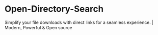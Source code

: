 # Open-Directory-Search
Simplify your file downloads with direct links for a seamless experience. | Modern, Powerful &amp; Open source
